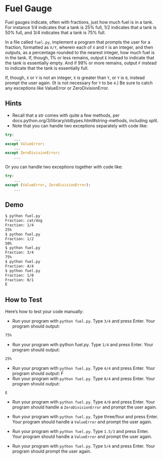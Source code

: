 # Fuel Gauge

Fuel gauges indicate, often with fractions, just how much fuel is in a tank. For instance 1/4 indicates that a tank is 25% full, 1/2 indicates that a tank is 50% full, and 3/4 indicates that a tank is 75% full.

In a file called `fuel.py`, implement a program that prompts the user for a fraction, formatted as `X/Y`, wherein each of `X` and `Y` is an integer, and then outputs, as a percentage rounded to the nearest integer, how much fuel is in the tank. If, though, 1% or less remains, output `E` instead to indicate that the tank is essentially empty. And if 99% or more remains, output `F` instead to indicate that the tank is essentially full.

If, though, `X` or `Y` is not an integer, `X` is greater than `Y`, or `Y` is `0`, instead prompt the user again. (It is not necessary for `Y` to be `4`.) Be sure to catch any exceptions like ValueError or ZeroDivisionError.

## Hints

- Recall that a str comes with quite a few methods, per docs.python.org/3/library/stdtypes.html#string-methods, including split.
- Note that you can handle two exceptions separately with code like:
  
```python
try:
    ...
except ValueError:
    ...
except ZeroDivisionError:
    ...
```

Or you can handle two exceptions together with code like:

```python
try:
    ...
except (ValueError, ZeroDivisionError):
    ...
```

## Demo

```bash
$ python fuel.py
Fraction: cat/dog
Fraction: 1/4
25%
$ python fuel.py
Fraction: 1/2
50%
$ python fuel.py
Fraction: 3/4
75%
$ python fuel.py
Fraction: 4/4
$ python fuel.py
Fraction: 1/0
Fraction: 0/1
E
```

## How to Test

Here’s how to test your code manually:

- Run your program with `python fuel.py`. Type `3/4` and press Enter. Your program should output:

```bash
75% 
```

- Run your program with python fuel.py. Type `1/4` and press Enter. Your program should output:

```bash
25%
```

- Run your program with `python fuel.py`. Type `4/4` and press Enter. Your program should output:
F
- Run your program with `python fuel.py`. Type `0/4` and press Enter. Your program should output:
  
```basg
E
```

- Run your program with `python fuel.py`. Type `4/0` and press Enter. Your program should handle a `ZeroDivisionError` and prompt the user again.

- Run your program with `python fuel.py`. Type three/four and press Enter. Your program should handle a `ValueError` and prompt the user again.
- Run your program with `python fuel.py`. Type `1.5/3` and press Enter. Your program should handle a `ValueError` and prompt the user again.
- Run your program with `python fuel.py`. Type `5/4` and press Enter. Your program should prompt the user again.